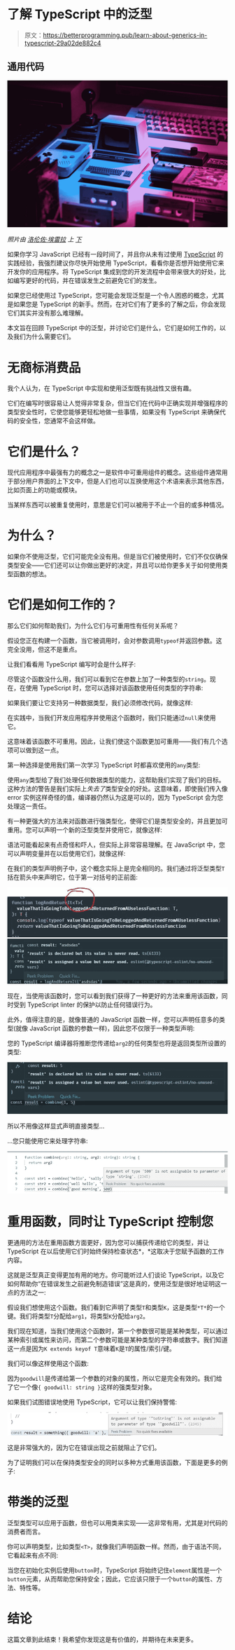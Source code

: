 # 了解 TypeScript 中的泛型

> 原文：<https://betterprogramming.pub/learn-about-generics-in-typescript-29a02de882c4>

## 通用代码

![](img/5a74525094e8f58f9dc8dbcfeb3e3e22.png)

*照片由* [*洛伦佐·埃雷拉*](https://unsplash.com/@lorenzoherrera) *上* [*下*](https://unsplash.com/photos/p0j-mE6mGo4)

如果你学习 JavaScript 已经有一段时间了，并且你从未有过使用 [TypeScript](https://typescriptlang.org) 的实践经验，我强烈建议你尽快开始使用 TypeScript，看看你是否想开始使用它来开发你的应用程序。将 TypeScript 集成到您的开发流程中会带来很大的好处，比如编写更好的代码，并在错误发生之前避免它们的发生。

如果您已经使用过 TypeScript，您可能会发现泛型是一个令人困惑的概念，尤其是如果您是 TypeScript 的新手。然而，在对它们有了更多的了解之后，你会发现它们其实并没有那么难理解。

本文旨在回顾 TypeScript 中的泛型，并讨论它们是什么，它们是如何工作的，以及我们为什么需要它们。

# 无商标消费品

我个人认为，在 TypeScript 中实现和使用泛型既有挑战性又很有趣。

它们在编写时很容易让人觉得非常复杂，但当它们在代码中正确实现并增强程序的类型安全性时，它使您能够更轻松地做一些事情，如果没有 TypeScript 来确保代码的安全性，您通常不会这样做。

# 它们是什么？

现代应用程序中最强有力的概念之一是软件中可重用组件的概念。这些组件通常用于部分用户界面的上下文中，但是人们也可以互换使用这个术语来表示其他东西，比如页面上的功能或模块。

当某样东西可以被重复使用时，意思是它们可以被用于不止一个目的或多种情况。

# 为什么？

如果你不使用泛型，它们可能完全没有用。但是当它们被使用时，它们不仅仅确保类型安全——它们还可以让你做出更好的决定，并且可以给你更多关于如何使用类型函数的想法。

# 它们是如何工作的？

那么它们如何帮助我们，为什么它们与可重用性有任何关系呢？

假设您正在构建一个函数，当它被调用时，会对参数调用`typeof`并返回参数。这完全没用，但这不是重点。

让我们看看用 TypeScript 编写时会是什么样子:

尽管这个函数没什么用，我们可以看到它在参数上加了一种类型的`string`。现在，在使用 TypeScript 时，您可以选择对该函数使用任何类型的字符串:

如果我们要让它支持另一种数据类型，我们必须修改代码，就像这样:

在实践中，当我们开发应用程序并使用这个函数时，我们只能通过`null`来使用它。

这意味着该函数不可重用。因此，让我们使这个函数更加可重用——我们有几个选项可以做到这一点。

第一种选择是使用我们第一次学习 TypeScript 时都喜欢使用的`any`类型:

使用`any`类型给了我们处理任何数据类型的能力，这帮助我们实现了我们的目标。这种方法的警告是我们实际上*失去了*类型安全的好处。这意味着，即使我们传入像 error 实例这样奇怪的值，编译器仍然认为这是可以的，因为 TypeScript 会为您处理这一责任。

有一种更强大的方法来对函数进行强类型化，使得它们是类型安全的，并且更加可重用。您可以声明一个新的泛型类型并使用它，就像这样:

语法可能看起来有点奇怪和吓人，但实际上非常容易理解。在 JavaScript 中，您可以声明变量并在以后使用它们，就像这样:

在我们的类型声明例子中，这个概念实际上是完全相同的。我们通过将泛型类型`T`括在箭头中来声明它，位于第一对括号的正前面:

![](img/84d938c2cf0edaeaa08ea622070f2fab.png)![](img/0e2174ca34594b684b847ea815f9a3bb.png)

现在，当使用该函数时，您可以看到我们获得了一种更好的方法来重用该函数，同时受到 TypeScript linter 的保护以防止任何错误行为。

此外，值得注意的是，就像普通的 JavaScript 函数一样，您可以声明任意多的类型(就像 JavaScript 函数的参数一样)，因此您不仅限于一种类型声明:

您的 TypeScript 编译器将推断您传递给`arg2`的任何类型也将是返回类型所设置的类型:

![](img/149d94fa9b4cf768b6edcdd276e4cd36.png)

所以不用像这样显式声明直接类型…

…您只能使用它来处理字符串:

![](img/fad9b974370640d04209edd94d42c249.png)

# 重用函数，同时让 TypeScript 控制您

更通用的方法在重用函数方面更好，因为您可以捕获传递给它的类型，并让 TypeScript 在以后使用它们时始终保持检查状态*，*这取决于您赋予函数的工作内容。

这就是泛型真正变得更加有用的地方。你可能听过人们谈论 TypeScript，以及它如何帮助你“在错误发生之前避免制造错误”这是真的，使用泛型是很好地证明这一点的方法之一:

假设我们想使用这个函数。我们看到它声明了类型`T`和类型`K`，这是类型`*T*`的一个键。我们将类型`T`分配给`arg1`，将类型`K`分配给`arg2`。

我们现在知道，当我们使用这个函数时，第一个参数很可能是某种类型，可以通过某种索引或属性来访问，而第二个参数可能是某种类型的字符串或数字。我们知道这一点是因为`K extends keyof T`意味着`K`是`T`的属性/索引/键。

我们可以像这样使用这个函数:

因为`goodwill`是传递给第一个参数的对象的属性，所以它是完全有效的。我们给了它一个像`{ goodwill: string }`这样的强类型对象。

如果我们试图错误地使用 TypeScript，它可以让我们保持警惕:

![](img/5375a27c4aae8042dd455f7ac46b61b6.png)

这是非常强大的，因为它在错误出现之前就阻止了它们。

为了证明我们可以在保持类型安全的同时以多种方式重用该函数，下面是更多的例子:

# 带类的泛型

泛型类型可以应用于函数，但也可以用类来实现——这非常有用，尤其是对代码的消费者而言。

你可以声明类型，比如类型`<T>`，就像我们声明函数一样。然而，由于语法不同，它看起来有点不同:

当您在初始化实例后使用`button`时，TypeScript 将始终记住`element`属性是一个`button`元素，从而帮助您保持安全；因此，它应该只限于一个`button`的属性、方法、特性等。

# 结论

这篇文章到此结束！我希望你发现这是有价值的，并期待在未来更多。